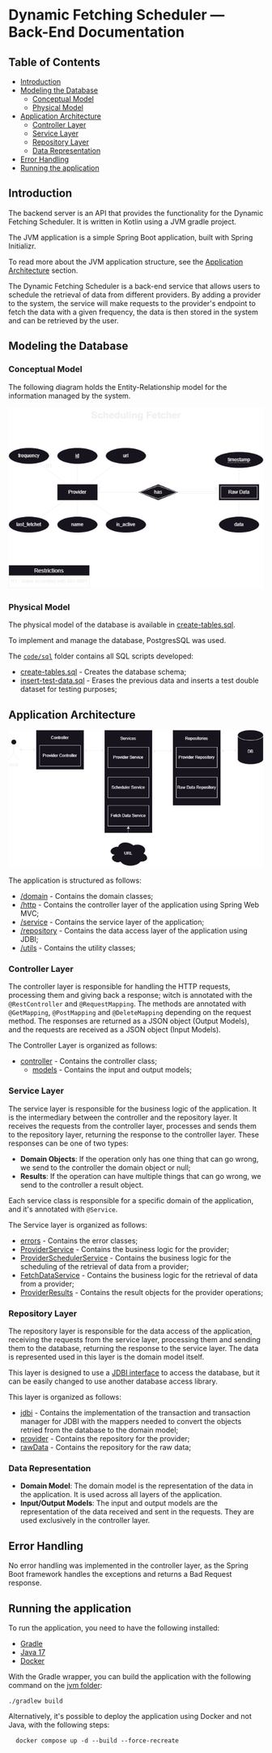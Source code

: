 # Dynamic Fetching Scheduler — Back-End Documentation

## Table of Contents

- [Introduction](#introduction)
- [Modeling the Database](#modeling-the-database)
    - [Conceptual Model](#conceptual-model)
    - [Physical Model](#physical-model)
- [Application Architecture](#application-architecture)
  - [Controller Layer](#controller-layer)
  - [Service Layer](#service-layer)
  - [Repository Layer](#repository-layer)
  - [Data Representation](#data-representation)
- [Error Handling](#error-handling)
- [Running the application](#running-the-application)

## Introduction

The backend server is an API that provides the functionality for the Dynamic Fetching Scheduler.
It is written in Kotlin using a JVM gradle project.

The JVM application is a simple Spring Boot application, built with Spring Initializr.

To read more about the JVM application structure, see the [Application Architecture](#application-architecture) section.

The Dynamic Fetching Scheduler is a back-end service that allows users to schedule the retrieval of data from different 
providers. 
By adding a provider to the system, the service will make requests to the provider's endpoint to fetch the 
data with a given frequency, the data is then stored in the system and can be retrieved by the user.

## Modeling the Database

### Conceptual Model

The following diagram holds the Entity-Relationship model for the information managed by the system.

![ER Diagram](../../docs/ER_Diagram_fetcher-ER.png)

### Physical Model

The physical model of the database is available in [create-tables.sql](src/sql/create-tables.sql).

To implement and manage the database, PostgresSQL was used.

The [`code/sql`](src/sql) folder contains all SQL scripts developed:

- [create-tables.sql](src/sql/create-tables.sql) - Creates the database schema;
- [insert-test-data.sql](src/sql/insert-test-data.sql) - Erases the previous data and inserts a test double dataset for 
testing purposes;

## Application Architecture

![Application Architecture](../../docs/ER_Diagram_fetcher-Dynamic-fetcher.png)

The application is structured as follows:

- [/domain](/src/main/kotlin/dynamicFetchingScheduler/server/domain) - Contains the domain classes;
- [/http](/src/main/kotlin/dynamicFetchingScheduler/server/http) - Contains the controller layer of the application using Spring Web MVC;
- [/service](/src/main/kotlin/dynamicFetchingScheduler/server/service) - Contains the service layer of the application;
- [/repository](/src/main/kotlin/dynamicFetchingScheduler/server/repository) - Contains the data access layer of the application using JDBI;
- [/utils](/src/main/kotlin/dynamicFetchingScheduler/utils) - Contains the utility classes;

### Controller Layer

The controller layer is responsible for handling the HTTP requests, processing them and giving back a response; witch is
annotated with the `@RestController` and `@RequestMapping`. 
The methods are annotated with `@GetMapping`, `@PostMapping` and `@DeleteMapping` depending on the request method.
The responses are returned as a JSON object (Output Models),
and the requests are received as a JSON object (Input Models).

The Controller Layer is organized as follows:

- [controller](/src/main/kotlin/dynamicFetchingScheduler/server/http/controller) - Contains the controller class;
    - [models](/src/main/kotlin/dynamicFetchingScheduler/server/http/controller/models) - Contains the input and output models;

### Service Layer

The service layer is responsible for the business logic of the application. 
It is the intermediary between the controller and the repository layer.
It receives the requests from the controller layer, processes and sends them to the repository layer,
returning the response to the controller layer.
These responses can be one of two types:

- **Domain Objects**: If the operation only has one thing that can go wrong, we send to the controller the domain object or null;
- **Results**: If the operation can have multiple things that can go wrong, we send to the controller a result object.

Each service class is responsible for a specific domain of the application, and it's annotated with `@Service`.

The Service layer is organized as follows:

- [errors](/src/main/kotlin/dynamicFetchingScheduler/server/service/errors) - Contains the error classes;
- [ProviderService](/src/main/kotlin/dynamicFetchingScheduler/server/service/ProviderService.kt) - Contains the business logic for the provider;
- [ProviderSchedulerService](/src/main/kotlin/dynamicFetchingScheduler/server/service/ProviderSchedulerService.kt) - Contains the business logic for the scheduling of the retrieval of data from a provider;
- [FetchDataService](/src/main/kotlin/dynamicFetchingScheduler/server/service/FetchDataService.kt) - Contains the business logic for the retrieval of data from a provider;
- [ProviderResults](/src/main/kotlin/dynamicFetchingScheduler/server/service/ProviderResults.kt) - Contains the result objects for the provider operations;

### Repository Layer

The repository layer is responsible for the data access of the application,
receiving the requests from the service layer, 
processing them and sending them to the database, returning the response to the service layer.
The data is represented used in this layer is the domain model itself.

This layer is designed to use a [JDBI interface](https://jdbi.org/) to access the database,
but it can be easily changed to use another database access library.

This layer is organized as follows:

- [jdbi](/src/main/kotlin/dynamicFetchingScheduler/server/repository/jdbi) -
  Contains the implementation of the transaction and transaction manager for JDBI with the mappers
  needed to convert the objects retried from the database to the domain model;
- [provider](/src/main/kotlin/dynamicFetchingScheduler/server/repository/provider) - Contains the repository for the provider;
- [rawData](/src/main/kotlin/dynamicFetchingScheduler/server/repository/rawData) - Contains the repository for the raw data;

### Data Representation

- **Domain Model**: The domain model is the representation of the data in the application.
  It is used across all layers of the application.
- **Input/Output Models**: The input and output models are the representation of the data received and sent in the requests.
  They are used exclusively in the controller layer.

## Error Handling

No error handling was implemented in the controller layer, 
as the Spring Boot framework handles the exceptions and returns a Bad Request response.

## Running the application

To run the application, you need to have the following installed:

- [Gradle](https://gradle.org/)
- [Java 17](https://www.oracle.com/java/technologies/javase-jdk17-downloads.html)
- [Docker](https://www.docker.com/)

With the Gradle wrapper, you can build the application with the following command on the [jvm folder](./../jvm):

```shell
./gradlew build
```

Alternatively, it's possible to deploy the application using Docker and not Java, with the following steps:

```shell
  docker compose up -d --build --force-recreate
```
